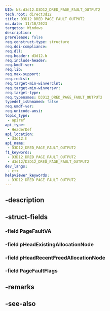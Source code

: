 ```yaml
---
UID: NS:d3d12.D3D12_DRED_PAGE_FAULT_OUTPUT2
tech.root: direct3d12
title: D3D12_DRED_PAGE_FAULT_OUTPUT2
ms.date: 11/10/2023
targetos: Windows
description: 
prerelease: false
req.construct-type: structure
req.ddi-compliance: 
req.dll: 
req.header: d3d12.h
req.include-header: 
req.kmdf-ver: 
req.lib: 
req.max-support: 
req.redist: 
req.target-min-winverclnt: 
req.target-min-winversvr: 
req.target-type: 
req.typenames: D3D12_DRED_PAGE_FAULT_OUTPUT2
typedef_isUnnamed: false
req.umdf-ver: 
req.unicode-ansi: 
topic_type:
 - apiref
api_type:
 - HeaderDef
api_location:
 - d3d12.h
api_name:
 - D3D12_DRED_PAGE_FAULT_OUTPUT2
f1_keywords:
 - D3D12_DRED_PAGE_FAULT_OUTPUT2
 - d3d12/D3D12_DRED_PAGE_FAULT_OUTPUT2
dev_langs:
 - c++
helpviewer_keywords:
 - D3D12_DRED_PAGE_FAULT_OUTPUT2
---
```


## -description

## -struct-fields

### -field PageFaultVA

### -field pHeadExistingAllocationNode

### -field pHeadRecentFreedAllocationNode

### -field PageFaultFlags

## -remarks

## -see-also

